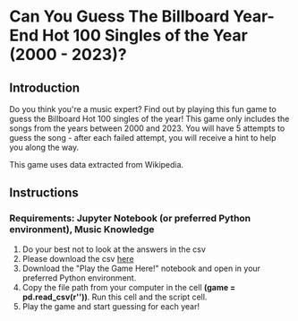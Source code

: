 # Can You Guess The Billboard Year-End Hot 100 Singles of the Year (2000 - 2023)?
## Introduction
Do you think you're a music expert? Find out by playing this fun game to guess the Billboard Hot 100 singles of the year! This game only includes the songs from the years between 2000 and 2023. You will have 5 attempts to guess the song - after each failed attempt, you will receive a hint to help you along the way.

This game uses data extracted from Wikipedia.

## Instructions
### Requirements: Jupyter Notebook (or preferred Python environment), Music Knowledge

1) Do your best not to look at the answers in the csv
2) Please download the csv [here](https://github.com/mraibon/Billboard-Top-100-Game/blob/da0c7b87d32e329761eeac567afc755b78ca8930/billboard_top_songs.csv)
3) Download the "Play the Game Here!" notebook and open in your preferred Python environment.
4) Copy the file path from your computer in the cell <b> (game = pd.read_csv(r'<INSERT FILE PATH HERE>'))</b>. Run this cell and the script cell.
5) Play the game and start guessing for each year!
